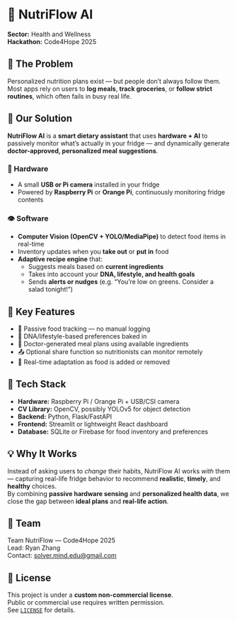 # 🥗 NutriFlow AI  
**Sector:** Health and Wellness  
**Hackathon:** Code4Hope 2025  

## 🌟 The Problem  
Personalized nutrition plans exist — but people don’t always follow them.  
Most apps rely on users to **log meals**, **track groceries**, or **follow strict routines**, which often fails in busy real life.  

## 🧠 Our Solution  
**NutriFlow AI** is a **smart dietary assistant** that uses **hardware + AI** to passively monitor what’s actually in your fridge — and dynamically generate **doctor-approved, personalized meal suggestions**.

### 🧊 Hardware  
- A small **USB or Pi camera** installed in your fridge  
- Powered by **Raspberry Pi** or **Orange Pi**, continuously monitoring fridge contents

### 👁️ Software  
- **Computer Vision (OpenCV + YOLO/MediaPipe)** to detect food items in real-time  
- Inventory updates when you **take out** or **put in** food  
- **Adaptive recipe engine** that:
  - Suggests meals based on **current ingredients**
  - Takes into account your **DNA, lifestyle, and health goals**
  - Sends **alerts or nudges** (e.g. “You’re low on greens. Consider a salad tonight!”)

## 🚀 Key Features  
- 🧃 Passive food tracking — no manual logging  
- 🧬 DNA/lifestyle-based preferences baked in  
- 🍱 Doctor-generated meal plans using available ingredients  
- 📤 Optional share function so nutritionists can monitor remotely  
- 🔁 Real-time adaptation as food is added or removed

## 🔧 Tech Stack  
- **Hardware:** Raspberry Pi / Orange Pi + USB/CSI camera  
- **CV Library:** OpenCV, possibly YOLOv5 for object detection  
- **Backend:** Python, Flask/FastAPI  
- **Frontend:** Streamlit or lightweight React dashboard  
- **Database:** SQLite or Firebase for food inventory and preferences  

## 💡 Why It Works  
Instead of asking users to *change* their habits, NutriFlow AI works *with* them — capturing real-life fridge behavior to recommend **realistic**, **timely**, and **healthy** choices.  
By combining **passive hardware sensing** and **personalized health data**, we close the gap between **ideal plans** and **real-life action**.

## 👥 Team  
Team NutriFlow — Code4Hope 2025  
Lead: Ryan Zhang  
Contact: [solver.mind.edu@gmail.com](mailto:solver.mind.edu@gmail.com)

## 📜 License  
This project is under a **custom non-commercial license**.  
Public or commercial use requires written permission.  
See [`LICENSE`](./LICENSE) for details.
